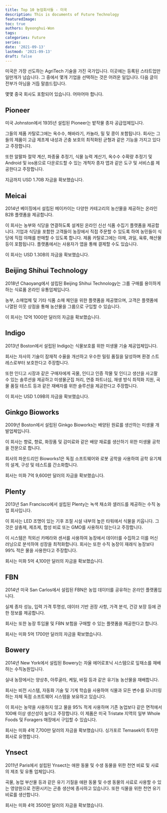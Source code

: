 ```yaml
---
title: Top 10 농업회사들 - 미국
description: This is documents of Future Technology
featuredImage: 
toc: true
authors: Byeonghui-Won
tags:
categories: Future
series: 
date: '2021-09-13'
lastmod: '2021-09-13'
draft: false
---
```


미국은 가장 선도하는 AgriTech 기술을 가진 국가입니다. 이곳에는 등록된 스타트업만 일만개가 넘습니다. 그 중에서 몇개 기업을 선택하는 것은 어려운 일입니다. 다음 글이 전부가 아님을 거듭 말씀드립니다.

몇몇 중국 회사도 포함되어 있습니다. 어마어마 합니다. 

## Pioneer

미국 Johnston에서 1935년 설립된 Pioneer는 밭작물 종자 공급업체입니다. 

그들의 제품 카탈로그에는 옥수수, 해바라기, 카놀라, 밀 및 콩이 포함됩니다. 회사는 그들의 제품이 고급 제초제 내성과 곤충 보호의 최적화된 균형과 같은 기능을 가지고 있다고 주장합니다. 

또한 알팔파 절약 계산, 파종율 추정기, 식물 능력 계산기, 옥수수 수확량 추정기 및 Android 및 ios용으로 다운로드할 수 있는 개척자 종자 앱과 같은 도구 및 서비스를 제공한다고 주장합니다.

지금까지 USD 1.70B 자금을 확보했습니다.

## Meicai

2014년 베이징에서 설립된 메이카이는 다양한 카테고리의 농산물을 제공하는 온라인 B2B 플랫폼을 제공합니다. 

이 회사는 농부와 식당을 연결하도록 설계된 온라인 신선 식품 수집기 플랫폼을 제공합니다. 기업과 식당을 포함한 고객들이 농장에서 직접 주문할 수 있도록 하여 농민들이 식당에 직접 야채를 판매할 수 있도록 합니다. 제품 카탈로그에는 야채, 과일, 육류, 해산물 등이 포함됩니다. 플랫폼에서는 사용자가 앱을 통해 결제할 수도 있습니다.

이 회사는 USD 1.30B의 자금을 확보했습니다. 

## Beijing Shihui Technology

2018년 Chaoyang에서 설립된 Beijing Shihui Technology는 그룹 구매를 용이하게 하는 식료품 온라인 유통업체입니다. 

농부, 소매업체 및 기타 식품 소매 체인을 위한 플랫폼을 제공했으며, 고객은 플랫폼에 나열된 이웃 상점을 통해 농산물을 그룹으로 구입할 수 있습니다.

이 회사는 12억 1000만 달러의 자금을 확보했습니다. 

## Indigo

2013년 Boston에서 설립된 Indigo는 식물보호를 위한 미생물 기술 제공업체입니다. 

회사는 자사의 기술이 잠재적 수율을 개선하고 우수한 밀링 품질을 달성하며 환경 스트레스로부터 보호한다고 주장합니다. 

또한 인디고 시장과 같은 구매자에게 곡물, 인디고 인증 작물 및 인디고 생산을 사고팔 수 있는 솔루션을 제공하고 미생물군집 처리, 연중 파트너십, 재생 방식 최적화 지원, 곡물 품질 테스트 등과 같은 재배자를 위한 솔루션을 제공한다고 주장합니다.

이 회사는 USD 1.09B의 자금을 확보했습니다. 

## Ginkgo Bioworks

2009년 Boston에서 설립된 Ginkgo Bioworks는 배양된 원료를 생산하는 미생물 개발업체입니다. 

이 회사는 향료, 향료, 화장품 및 감미료와 같은 배양 재료를 생산하기 위한 미생물 공학을 전문으로 합니다. 

회사의 파운드리인 Bioworks1은 독점 소프트웨어와 로봇 공학을 사용하여 공학 유기체의 설계, 구성 및 테스트를 간소화합니다.

회사는 미화 7억 9,600만 달러의 자금을 확보했습니다. 

## Plenty

2013년 San Francisco에서 설립된 Plenty는 녹색 채소와 샐러드를 제공하는 수직 농업 회사입니다. 

이 회사는 LED 조명이 있는 기후 조절 시설 내부의 높은 타워에서 식물을 키웁니다. 그것은 살충제, 제초제, 합성 비료 또는 GMO를 사용하지 않는다고 주장합니다. 

이 시스템은 적외선 카메라와 센서를 사용하여 농장에서 데이터를 수집하고 이를 머신 러닝으로 분석하여 성장을 최적화합니다. 회사는 또한 수직 농장이 재래식 농장보다 99% 적은 물을 사용한다고 주장합니다.

회사는 미화 5억 4,100만 달러의 자금을 확보했습니다. 

## FBN

2014년 미국 San Carlos에서 설립된 FBN은 농업 데이터를 공유하는 온라인 플랫폼입니다. 

실제 종자 성능, 입력 가격 투명성, 데이터 기반 권장 사항, 가격 분석, 건강 보장 등에 관한 정보를 제공합니다. 

회사는 또한 농장 투입물 및 FBN 보험을 구매할 수 있는 플랫폼을 제공한다고 합니다. 

회사는 미화 5억 1700만 달러의 자금을 확보했습니다. 

## Bowery

2014년 New York에서 설립된 Bowery는 자율 에어로포닉 시스템으로 잎채소를 재배하는 수직농원입니다.

실내 농장에서는 양상추, 아루굴라, 케일, 바질 등과 같은 유기농 농산물을 재배합니다. 

회사는 비전 시스템, 자동화 기술 및 기계 학습을 사용하여 식물과 모든 변수를 모니터링하는 자체 독점 소프트웨어 시스템을 보유하고 있습니다. 

이 회사는 농약을 사용하지 않고 물을 95% 적게 사용하며 기존 농업보다 같은 면적에서 100배 이상 생산성이 높다고 주장합니다. 이 제품은 미국 Tristate 지역의 일부 Whole Foods 및 Foragers 매장에서 구입할 수 있습니다.

회사는 미화 4억 7,700만 달러의 자금을 확보했습니다. 싱가포르 Temasek이 투자한 회사로 유명합니다. 


## Ynsect

2011년 Paris에서 설립된 Ynsect는 애완 동물 및 수생 동물을 위한 천연 비료 및 사료의 제조 및 유통 업체입니다. 

곡물, 농업 부산물 등과 같은 유기 기질을 애완 동물 및 수생 동물의 사료로 사용할 수 있는 영양원으로 전환시키는 곤충 생산에 종사하고 있습니다. 또한 식물을 위한 천연 유기 비료를 생산합니다.

회사는 미화 4억 3500만 달러의 자금을 확보했습니다.
